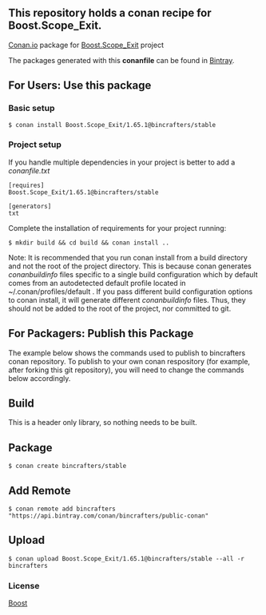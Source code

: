## This repository holds a conan recipe for Boost.Scope_Exit.

[Conan.io](https://conan.io) package for [Boost.Scope_Exit](https://github.com/Boostorg/Scope_Exit) project

The packages generated with this **conanfile** can be found in [Bintray](https://bintray.com/bincrafters/public-conan/Boost.Scope_Exit%3Abincrafters).

## For Users: Use this package

### Basic setup

    $ conan install Boost.Scope_Exit/1.65.1@bincrafters/stable

### Project setup

If you handle multiple dependencies in your project is better to add a *conanfile.txt*

    [requires]
    Boost.Scope_Exit/1.65.1@bincrafters/stable

    [generators]
    txt

Complete the installation of requirements for your project running:

    $ mkdir build && cd build && conan install ..
	
Note: It is recommended that you run conan install from a build directory and not the root of the project directory.  This is because conan generates *conanbuildinfo* files specific to a single build configuration which by default comes from an autodetected default profile located in ~/.conan/profiles/default .  If you pass different build configuration options to conan install, it will generate different *conanbuildinfo* files.  Thus, they should not be added to the root of the project, nor committed to git. 

## For Packagers: Publish this Package

The example below shows the commands used to publish to bincrafters conan repository. To publish to your own conan respository (for example, after forking this git repository), you will need to change the commands below accordingly. 

## Build  

This is a header only library, so nothing needs to be built.

## Package 

    $ conan create bincrafters/stable
	
## Add Remote

	$ conan remote add bincrafters "https://api.bintray.com/conan/bincrafters/public-conan"

## Upload

    $ conan upload Boost.Scope_Exit/1.65.1@bincrafters/stable --all -r bincrafters

### License
[Boost](www.boost.org/LICENSE_1_0.txt)
